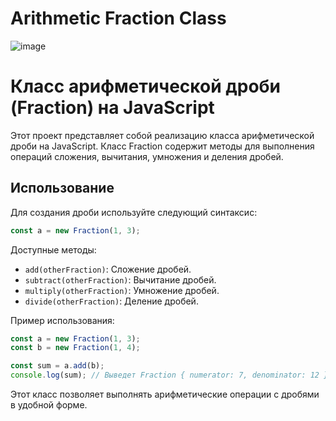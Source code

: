 ﻿# Arithmetic Fraction Class

![image](https://github.com/wAkExGOD/arithmetic-fraction-class/assets/52173833/ea756283-b942-4542-b5bf-36a28d60753e)

# Класс арифметической дроби (Fraction) на JavaScript

Этот проект представляет собой реализацию класса арифметической дроби на JavaScript.
Класс Fraction содержит методы для выполнения операций сложения, вычитания, умножения и деления дробей.

## Использование

Для создания дроби используйте следующий синтаксис:
```javascript
const a = new Fraction(1, 3);
```

Доступные методы:
- `add(otherFraction)`: Сложение дробей.
- `subtract(otherFraction)`: Вычитание дробей.
- `multiply(otherFraction)`: Умножение дробей.
- `divide(otherFraction)`: Деление дробей.

Пример использования:
```javascript
const a = new Fraction(1, 3);
const b = new Fraction(1, 4);

const sum = a.add(b);
console.log(sum); // Выведет Fraction { numerator: 7, denominator: 12 }
```

Этот класс позволяет выполнять арифметические операции с дробями в удобной форме.
